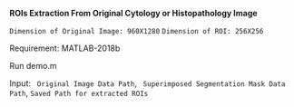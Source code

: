 **ROIs Extraction From Original Cytology or Histopathology Image**

```Dimension of Original Image: 960X1280```
```Dimension of ROI: 256X256```

Requirement: MATLAB-2018b

Run demo.m

Input:
``` Original Image Data Path```, ``` Superimposed Segmentation Mask Data Path```, ```Saved Path for extracted ROIs```

